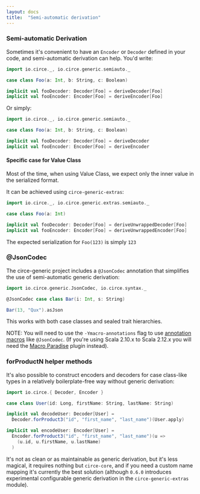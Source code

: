 ```yaml
---
layout: docs
title:  "Semi-automatic derivation"
---
```


### Semi-automatic Derivation

Sometimes it's convenient to have an `Encoder` or `Decoder` defined in your code, and semi-automatic derivation can help. You'd write:

```scala mdoc:silent
import io.circe._, io.circe.generic.semiauto._

case class Foo(a: Int, b: String, c: Boolean)

implicit val fooDecoder: Decoder[Foo] = deriveDecoder[Foo]
implicit val fooEncoder: Encoder[Foo] = deriveEncoder[Foo]
```

Or simply:

```scala mdoc:silent:reset
import io.circe._, io.circe.generic.semiauto._

case class Foo(a: Int, b: String, c: Boolean)

implicit val fooDecoder: Decoder[Foo] = deriveDecoder
implicit val fooEncoder: Encoder[Foo] = deriveEncoder
```

#### Specific case for Value Class

Most of the time, when using Value Class, we expect only the inner value in the serialized format.

It can be achieved using `circe-generic-extras`:

```scala mdoc:silent:reset
import io.circe._, io.circe.generic.extras.semiauto._

case class Foo(a: Int)

implicit val fooDecoder: Decoder[Foo] = deriveUnwrappedDecoder[Foo]
implicit val fooEncoder: Encoder[Foo] = deriveUnwrappedEncoder[Foo]
```

The expected serialization for `Foo(123)` is simply `123`

### @JsonCodec

The circe-generic project includes a `@JsonCodec` annotation that simplifies the
use of semi-automatic generic derivation:

```scala mdoc
import io.circe.generic.JsonCodec, io.circe.syntax._

@JsonCodec case class Bar(i: Int, s: String)

Bar(13, "Qux").asJson
```

This works with both case classes and sealed trait hierarchies.

NOTE: You will need to use the `-Ymacro-annotations` flag to use [annotation macros](https://docs.scala-lang.org/overviews/macros/annotations.html) like `@JsonCodec`. (If you're using Scala 2.10.x to Scala 2.12.x you will need the [Macro Paradise](https://docs.scala-lang.org/overviews/macros/paradise.html) plugin instead).

### forProductN helper methods

It's also possible to construct encoders and decoders for case class-like types
in a relatively boilerplate-free way without generic derivation:

```scala mdoc
import io.circe.{ Decoder, Encoder }

case class User(id: Long, firstName: String, lastName: String)

implicit val decodeUser: Decoder[User] =
  Decoder.forProduct3("id", "first_name", "last_name")(User.apply)

implicit val encodeUser: Encoder[User] =
  Encoder.forProduct3("id", "first_name", "last_name")(u =>
    (u.id, u.firstName, u.lastName)
  )
```

It's not as clean or as maintainable as generic derivation, but it's less magical, it requires nothing but `circe-core`, and if you need a custom name mapping it's currently the best solution (although `0.6.0` introduces experimental configurable generic derivation in the `circe-generic-extras` module).
